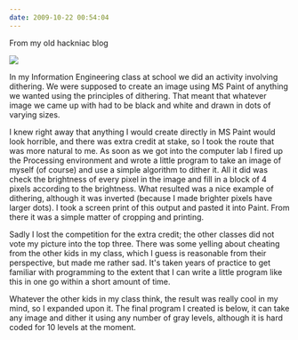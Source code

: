 ```yaml
---
date: 2009-10-22 00:54:04
---
```


From my old hackniac blog


![](http://hackniac.com/images/relic/ditherer.png)

In my Information Engineering class at school we did an activity involving dithering. We were supposed to create an image using MS Paint of anything we wanted using the principles of dithering. That meant that whatever image we came up with had to be black and white and drawn in dots of varying sizes.

I knew right away that anything I would create directly in MS Paint would look horrible, and there was extra credit at stake, so I took the route that was more natural to me. As soon as we got into the computer lab I fired up the Processing environment and wrote a little program to take an image of myself (of course) and use a simple algorithm to dither it. All it did was check the brightness of every pixel in the image and fill in a block of 4 pixels according to the brightness. What resulted was a nice example of dithering, although it was inverted (because I made brighter pixels have larger dots). I took a screen print of this output and pasted it into Paint. From there it was a simple matter of cropping and printing.

Sadly I lost the competition for the extra credit; the other classes did not vote my picture into the top three. There was some yelling about cheating from the other kids in my class, which I guess is reasonable from their perspective, but made me rather sad. It's taken years of practice to get familiar with programming to the extent that I can write a little program like this in one go within a short amount of time.

Whatever the other kids in my class think, the result was really cool in my mind, so I expanded upon it. The final program I created is below, it can take any image and dither it using any number of gray levels, although it is hard coded for 10 levels at the moment.
